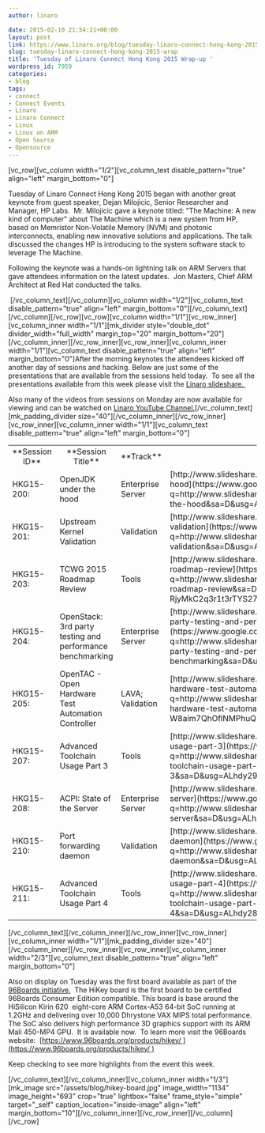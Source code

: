 ```yaml
---
author: linaro

date: 2015-02-10 21:54:21+00:00
layout: post
link: https://www.linaro.org/blog/tuesday-linaro-connect-hong-kong-2015-wrap/
slug: tuesday-linaro-connect-hong-kong-2015-wrap
title: 'Tuesday of Linaro Connect Hong Kong 2015 Wrap-up '
wordpress_id: 7959
categories:
- blog
tags:
- connect
- Connect Events
- Linaro
- Linaro Connect
- Linux
- Linux on ARM
- Open Source
- Opensource
---
```


[vc_row][vc_column width="1/2"][vc_column_text disable_pattern="true" align="left" margin_bottom="0"]


Tuesday of Linaro Connect Hong Kong 2015 began with another great keynote from guest speaker, Dejan Milojicic, Senior Researcher and Manager, HP Labs.  Mr. Milojicic gave a keynote titled: "The Machine: A new kind of computer" about The Machine which is a new system from HP, based on Memristor Non-Volatile Memory (NVM) and photonic interconnects, enabling new innovative solutions and applications. The talk discussed the changes HP is introducing to the system software stack to leverage The Machine.




Following the keynote was a hands-on lightning talk on ARM Servers that gave attendees information on the latest updates.  Jon Masters, Chief ARM Architect at Red Hat conducted the talks.


 [/vc_column_text][/vc_column][vc_column width="1/2"][vc_column_text disable_pattern="true" align="left" margin_bottom="0"][/vc_column_text][/vc_column][/vc_row][vc_row][vc_column width="1/1"][vc_row_inner][vc_column_inner width="1/1"][mk_divider style="double_dot" divider_width="full_width" margin_top="20" margin_bottom="20"][/vc_column_inner][/vc_row_inner][vc_row_inner][vc_column_inner width="1/1"][vc_column_text disable_pattern="true" align="left" margin_bottom="0"]After the morning keynotes the attendees kicked off another day of sessions and hacking. Below are just some of the presentations that are available from the sessions held today.  To see all the presentations available from this week please visit the [Linaro slideshare. ](http://www.slideshare.net/linaroorg)

Also many of the videos from sessions on Monday are now available for viewing and can be watched on [Linaro YouTube Channel.](https://www.youtube.com/user/LinaroOnAir/videos)[/vc_column_text][mk_padding_divider size="40"][/vc_column_inner][/vc_row_inner][vc_row_inner][vc_column_inner width="1/1"][vc_column_text disable_pattern="true" align="left" margin_bottom="0"]
<table width="1020" >
<tbody >
<tr >

<td width="90" style="text-align: center;" >**Session ID**
</td>

<td width="247" style="text-align: center;" >**Session Title**
</td>

<td width="64" style="text-align: center;" >**Track**
</td>

<td width="619" style="text-align: center;" >**URL to Slideshare**
</td>
</tr>
<tr >

<td width="90" >HKG15-200:
</td>

<td width="247" >OpenJDK under the hood
</td>

<td width="64" >Enterprise Server
</td>

<td width="619" >[http://www.slideshare.net/linaroorg/hkg15200-openjdk-under-the-hood](https://www.google.com/url?q=http://www.slideshare.net/linaroorg/hkg15200-openjdk-under-the-hood&sa=D&usg=ALhdy2_iqW-W1knKkA_5rhUQ0IYSqJVmyg)
</td>
</tr>
<tr >

<td width="90" >HKG15-201:
</td>

<td width="247" >Upstream Kernel Validation
</td>

<td width="64" >Validation
</td>

<td width="619" >[http://www.slideshare.net/linaroorg/hkg15201-upstream-kernel-validation](https://www.google.com/url?q=http://www.slideshare.net/linaroorg/hkg15201-upstream-kernel-validation&sa=D&usg=ALhdy28GbVjBve3qc1qNhy2u0K8As5aPEg)
</td>
</tr>
<tr >

<td width="90" >HKG15-203:
</td>

<td width="247" >TCWG 2015 Roadmap Review
</td>

<td width="64" >Tools
</td>

<td width="619" >[http://www.slideshare.net/linaroorg/hkg15203-tcwg-2015-roadmap-review](https://www.google.com/url?q=http://www.slideshare.net/linaroorg/hkg15203-tcwg-2015-roadmap-review&sa=D&usg=ALhdy2-RjyMkC2q3r1t3rTYS27_eiXHm-A)
</td>
</tr>
<tr >

<td width="90" >HKG15-204:
</td>

<td width="247" >OpenStack: 3rd party testing and performance benchmarking
</td>

<td width="64" >Enterprise Server
</td>

<td width="619" >[http://www.slideshare.net/linaroorg/hkg15204-openstack-3rd-party-testing-and-performance-benchmarking](https://www.google.com/url?q=http://www.slideshare.net/linaroorg/hkg15204-openstack-3rd-party-testing-and-performance-benchmarking&sa=D&usg=ALhdy29k_cRvKfyAH4PBxNgqUV5IDtct4Q)
</td>
</tr>
<tr >

<td width="90" >HKG15-205:
</td>

<td width="247" >OpenTAC - Open Hardware Test Automation Controller
</td>

<td width="64" >LAVA; Validation
</td>

<td width="619" >[http://www.slideshare.net/linaroorg/hkg15205-opentac-open-hardware-test-automation-controller](https://www.google.com/url?q=http://www.slideshare.net/linaroorg/hkg15205-opentac-open-hardware-test-automation-controller&sa=D&usg=ALhdy2-W8aim7QhOflNMPhuQPp6t7UMOiw)
</td>
</tr>
<tr >

<td width="90" >HKG15-207:
</td>

<td width="247" >Advanced Toolchain Usage Part 3
</td>

<td width="64" >Tools
</td>

<td width="619" >[http://www.slideshare.net/linaroorg/hkg15207-advanced-toolchain-usage-part-3](https://www.google.com/url?q=http://www.slideshare.net/linaroorg/hkg15207-advanced-toolchain-usage-part-3&sa=D&usg=ALhdy296WfTIJ0uvlLEcorStvgWAbADYgg)
</td>
</tr>
<tr >

<td width="90" >HKG15-208:
</td>

<td width="247" >ACPI: State of the Server
</td>

<td width="64" >Enterprise Server
</td>

<td width="619" >[http://www.slideshare.net/linaroorg/hkg15208-acpi-state-of-the-server](https://www.google.com/url?q=http://www.slideshare.net/linaroorg/hkg15208-acpi-state-of-the-server&sa=D&usg=ALhdy29NftLV3H9irnZsFwP1X1gRmvyKrA)
</td>
</tr>
<tr >

<td width="90" >HKG15-210:
</td>

<td width="247" >Port forwarding daemon
</td>

<td width="64" >Validation
</td>

<td width="619" >[http://www.slideshare.net/linaroorg/hkg15210-port-forwarding-daemon](https://www.google.com/url?q=http://www.slideshare.net/linaroorg/hkg15210-port-forwarding-daemon&sa=D&usg=ALhdy28aEVC-rVOADkOkrEfj5kTOOcPuiQ)
</td>
</tr>
<tr >

<td width="90" >HKG15-211:
</td>

<td width="247" >Advanced Toolchain Usage Part 4
</td>

<td width="64" >Tools
</td>

<td width="619" >[http://www.slideshare.net/linaroorg/hkg15211-advanced-toolchain-usage-part-4](https://www.google.com/url?q=http://www.slideshare.net/linaroorg/hkg15211-advanced-toolchain-usage-part-4&sa=D&usg=ALhdy28PAq0QUyC_wkobM7TjmypQvfsB3w)
</td>
</tr>
</tbody>
</table>
[/vc_column_text][/vc_column_inner][/vc_row_inner][vc_row_inner][vc_column_inner width="1/1"][mk_padding_divider size="40"][/vc_column_inner][/vc_row_inner][vc_row_inner][vc_column_inner width="2/3"][vc_column_text disable_pattern="true" align="left" margin_bottom="0"]


Also on display on Tuesday was the first board available as part of the [96Boards initiative.](https://www.96boards.org/)  The HiKey board is the first board to be certified 96Boards Consumer Edition compatible. This board is base around the HiSilicon Kirin 620  eight-core ARM Cortex-A53 64-bit SoC running at 1.2GHz and delivering over 10,000 Dhrystone VAX MIPS total performance. The SoC also delivers high performance 3D graphics support with its ARM Mali 450-MP4 GPU.  It is available now.  To learn more visit the 96Boards website:  [https://www.96boards.org/products/hikey/ ](https://www.96boards.org/products/hikey/ )




Keep checking to see more highlights from the event this week.


[/vc_column_text][/vc_column_inner][vc_column_inner width="1/3"][mk_image src="/assets/blog/hikey-board.jpg" image_width="1134" image_height="693" crop="true" lightbox="false" frame_style="simple" target="_self" caption_location="inside-image" align="left" margin_bottom="10"][/vc_column_inner][/vc_row_inner][/vc_column][/vc_row]
